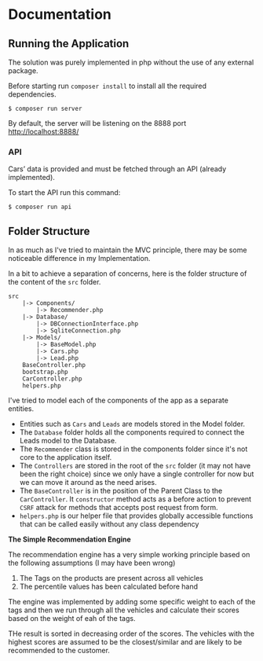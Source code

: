 # Documentation

## Running the Application

The solution was purely implemented in php without the use of any external package.

Before starting run `composer install` to install all the required dependencies.


```
$ composer run server
```

By default, the server will be listening on the 8888 port [http://localhost:8888/](http://localhost:8888/)


### API

Cars’ data is provided and must be fetched through an API (already implemented).

To start the API run this command:

```
$ composer run api
```

## Folder Structure

In as much as I've tried to maintain the MVC principle, there may be some noticeable difference in my Implementation.

In a bit to achieve a separation of concerns, here is the folder structure of the content of the `src` folder.
```
src
    |-> Components/
        |-> Recommender.php
    |-> Database/
        |-> DBConnectionInterface.php
        |-> SqliteConnection.php
    |-> Models/
        |-> BaseModel.php
        |-> Cars.php
        |-> Lead.php
    BaseController.php
    bootstrap.php
    CarController.php
    helpers.php
```

I've tried to model each of the components of the app as a separate entities.
- Entities such as `Cars` and `Leads` are models stored in the Model folder.
- The `Database` folder holds all the components required to connect the Leads model to the Database.
- The `Recommender` class is stored in the components folder since it's not core to the application itself.
- The `Controllers` are stored in the root of the `src` folder (it may not have been the right choice) since we only have a single controller for now but we can move it around as the need arises.
- The `BaseController` is in the position of the Parent Class to the `CarController`. It `constructor` method acts as a before action to prevent `CSRF` attack for methods that accepts post request from form.
- `helpers.php` is our helper file that provides globally accessible functions that can be called easily without any class dependency

**The Simple Recommendation Engine**

The recommendation engine has a very simple working principle based on the following assumptions (I may have been wrong)
1. The Tags on the products are present across all vehicles
2. The percentile values has been calculated before hand

The engine was implemented by adding some specific weight to each of the tags and then we run through all the vehicles and calculate their scores based
on the weight of eah of the tags. 

THe result is sorted in decreasing order of the scores. The vehicles with the highest scores are assumed to be the closest/similar and are likely to be 
recommended to the customer.